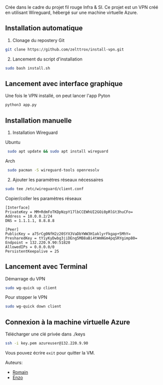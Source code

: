 Crée dans le cadre du projet fil rouge Infra & SI.
Ce projet est un VPN créé en utilisant Wireguard, hébergé sur une machine virtuelle Azure.

## Installation automatique
1. Clonage du repostery Git
```bash
git clone https://github.com/zelttrox/install-vpn.git
```
2. Lancement du script d'installation
```bash
sudo bash install.sh
```

## Lancement avec interface graphique
Une fois le VPN installé, on peut lancer l'app Pyton
```bash
python3 app.py
```

## Installation manuelle
1. Installation Wireguard

Ubuntu
```bash
 sudo apt update && sudo apt install wireguard
```
Arch
```bash
 sudo pacman -S wireguard-tools openresolv
```

2. Ajouter les paramètres réseaux nécessaires
```bash
sudo tee /etc/wireguard/client.conf
```
Copier/coller les paramètres réseaux
```
[Interface]
PrivateKey = MM+RdmFoTKDpNzpY17lbCCEWhUI2GOi0pRlGt3huCFo=
Address = 10.0.0.2/24
DNS = 1.1.1.1, 8.8.8.8

[Peer]
PublicKey = a75rCg0NfH2z20SYX3VaDbYWW3H1aklyrFkgap+5MhY=
PresharedKey = tYiyKyDwbg3jiDEng5MB8aBi4tWmNGm4pqSRYgimp80=
Endpoint = 132.220.9.90:51820
AllowedIPs = 0.0.0.0/0
PersistentKeepalive = 25
```

## Lancement avec Terminal
Démarrage du VPN
```bash
sudo wg-quick up client
```
Pour stopper le VPN
```bash
sudo wg-quick down client
```

## Connexion à la machine virtuelle Azure
Télécharger une clé privée dans ./keys
```bash
ssh -i key.pem azureuser@132.220.9.90
```
Vous pouvez écrire `exit` pour quitter la VM.

Auteurs:
- [Romain](https://github.com/Velapsis)
- [Enzo](https://github.com/zelttrox)
